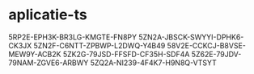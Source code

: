# aplicatie-ts
5RP2E-EPH3K-BR3LG-KMGTE-FN8PY
5ZN2A-JBSCK-SWYYI-DPHK6-CK3JX
5ZN2F-C6NTT-ZPBWP-L2DWQ-Y4B49
58V2E-CCKCJ-B8VSE-MEW9Y-ACB2K
5ZK2G-79JSD-FFSFD-CF35H-SDF4A
5Z62E-79JDV-79NAM-ZGVE6-ARBWY
5ZQ2A-NI239-4F4K7-H9N8Q-VTSYT
